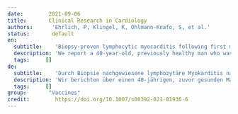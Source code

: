 ```yaml
---
date:        2021-09-06
title:       Clinical Research in Cardiology
authors:      'Ehrlich, P, Klingel, K, Ohlmann-Knafo, S, et al.'
status:       default
en:
  subtitle:    'Biopsy-proven lymphocytic myocarditis following first mRNA COVID-19 vaccination in a 40-year-old male: case report'
  description: 'We report a 40-year-old, previously healthy man who was admitted to our emergency unit by his family doctor because of fever (till 39 °C), headache, chest pain and shortness of breath. Six days ago, he got the first dose of the mRNA COVID-19 vaccine Comirnaty® (BioNTech/Pfizer). Two days after vaccination, he developed fever and headache and another 2 days later, he suffered from resting dyspnea and angina pectoris.'
  tags:     []
de: 
  subtitle:    'Durch Biopsie nachgewiesene lymphozytäre Myokarditis nach erster mRNA-COVID-19-Impfung bei einem 40-jährigen Mann: Fallbericht'
  description: 'Wir berichten über einen 40-jährigen, zuvor gesunden Mann, der von seinem Hausarzt wegen Fieber (bis 39 °C), Kopfschmerzen, Brustschmerzen und Kurzatmigkeit in unsere Notaufnahme eingeliefert wurde. Vor sechs Tagen hatte er die erste Dosis des mRNA-COVID-19-Impfstoffs Comirnaty® (BioNTech/Pfizer) erhalten. Zwei Tage nach der Impfung entwickelte er Fieber und Kopfschmerzen, und weitere 2 Tage später litt er unter Atemnot in Ruhe und Angina pectoris.'
  tags:     []
group:       "Vaccines"
credit:        https://doi.org/10.1007/s00392-021-01936-6
---
```

